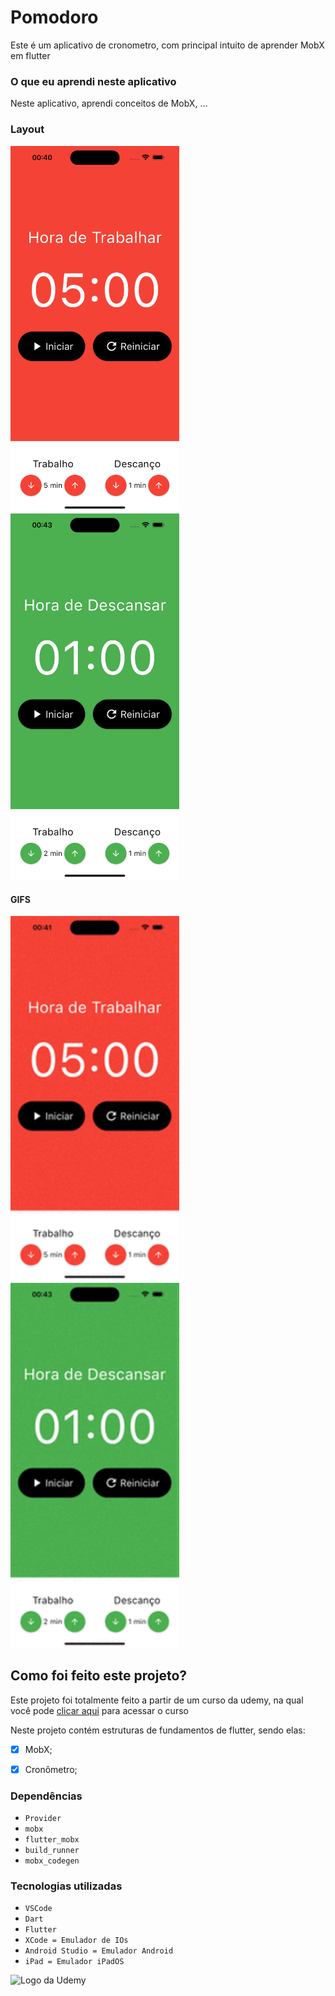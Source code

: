 # Pomodoro
Este é um aplicativo de cronometro, com principal intuito de aprender MobX em flutter

### O que eu aprendi neste aplicativo
Neste aplicativo, aprendi conceitos de MobX, ...
<br>

### Layout

<img src="./assets/imgs/PomodoroAppIMG.png" alt="Trabalhando" width="270px"> <img src="./assets/imgs/DescansarIMG.png" alt="Descansando" width="270px">

#### GIFS

<img src="./assets/gifs/GifPomodoroApp.gif" alt="TrabalhandoGif" width="270px"> <img src="./assets/gifs/GifDescansarApp.gif" alt="DescansandoGif" width="270px">

## Como foi feito este projeto?

Este projeto foi totalmente feito a partir de um curso da udemy, na qual você pode [clicar aqui](https://www.udemy.com/course/curso-flutter/?couponCode=ST6MT42324) para acessar o curso<br>

Neste projeto contém estruturas de fundamentos de flutter, sendo elas:
- [X] MobX;
- [X] Cronômetro;


### Dependências
- ``Provider``
- ``mobx``
- ``flutter_mobx``
- ``build_runner``
- ``mobx_codegen``

### Tecnologias utilizadas
- ``VSCode``
- ``Dart``
- ``Flutter``
- ``XCode = Emulador de IOs``
- ``Android Studio = Emulador Android``
- ``iPad = Emulador iPadOS``

<img src="https://github.com/ArthurRCastilho/Fundamentos_Dart/blob/main/img/UdemyImg.png" alt="Logo da Udemy">